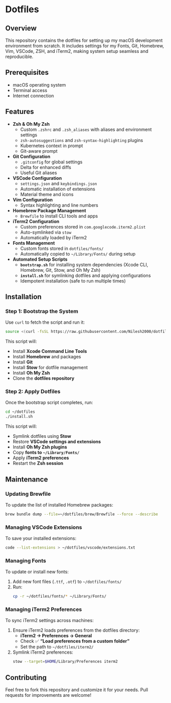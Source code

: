 # Dotfiles

## Overview
This repository contains the dotfiles for setting up my macOS development environment from scratch. It includes settings for my Fonts, Git, Homebrew, Vim, VSCode, ZSH, and iTerm2, making system setup seamless and reproducible.

## Prerequisites
- macOS operating system
- Terminal access
- Internet connection

## Features
- **Zsh & Oh My Zsh**
  - Custom `.zshrc` and `.zsh_aliases` with aliases and environment settings
  - `zsh-autosuggestions` and `zsh-syntax-highlighting` plugins
  - Kubernetes context in prompt
  - Git-aware prompt
- **Git Configuration**
  - `.gitconfig` for global settings
  - Delta for enhanced diffs
  - Useful Git aliases
- **VSCode Configuration**
  - `settings.json` and `keybindings.json`
  - Automatic installation of extensions
  - Material theme and icons
- **Vim Configuration**
  - Syntax highlighting and line numbers
- **Homebrew Package Management**
  - `Brewfile` to install CLI tools and apps
- **iTerm2 Configuration**
  - Custom preferences stored in `com.googlecode.iterm2.plist`
  - Auto-symlinked via `stow`
  - Automatically loaded by iTerm2
- **Fonts Management**
  - Custom fonts stored in `dotfiles/fonts/`
  - Automatically copied to `~/Library/Fonts/` during setup
- **Automated Setup Scripts**
  - **`bootstrap.sh`** for installing system dependencies (Xcode CLI, Homebrew, Git, Stow, and Oh My Zsh)
  - **`install.sh`** for symlinking dotfiles and applying configurations
  - Idempotent installation (safe to run multiple times)

## Installation
### **Step 1: Bootstrap the System**
Use `curl` to fetch the script and run it:
```sh
source <(curl -fsSL https://raw.githubusercontent.com/Nilesh2000/dotfiles/main/bootstrap.sh)
```
This script will:
- Install **Xcode Command Line Tools**
- Install **Homebrew** and packages
- Install **Git**
- Install **Stow** for dotfile management
- Install **Oh My Zsh**
- Clone the **dotfiles repository**

### **Step 2: Apply Dotfiles**
Once the bootstrap script completes, run:
```sh
cd ~/dotfiles
./install.sh
```
This script will:
- Symlink dotfiles using **Stow**
- Restore **VSCode settings and extensions**
- Install **Oh My Zsh plugins**
- Copy **fonts to `~/Library/Fonts/`**
- Apply **iTerm2 preferences**
- Restart the **Zsh session**

## Maintenance
### **Updating Brewfile**
To update the list of installed Homebrew packages:
```sh
brew bundle dump --file=~/dotfiles/brew/Brewfile --force --describe
```

### **Managing VSCode Extensions**
To save your installed extensions:
```sh
code --list-extensions > ~/dotfiles/vscode/extensions.txt
```

### **Managing Fonts**
To update or install new fonts:
1. Add new font files (`.ttf`, `.otf`) to `~/dotfiles/fonts/`
2. Run:
   ```sh
   cp -r ~/dotfiles/fonts/* ~/Library/Fonts/
   ```

### **Managing iTerm2 Preferences**
To sync iTerm2 settings across machines:
1. Ensure iTerm2 loads preferences from the dotfiles directory:
   - **iTerm2 → Preferences → General**
   - Check ✅ **“Load preferences from a custom folder”**
   - Set the path to `~/dotfiles/iterm2/`
2. Symlink iTerm2 preferences:
   ```sh
   stow --target=$HOME/Library/Preferences iterm2
   ```

## Contributing
Feel free to fork this repository and customize it for your needs. Pull requests for improvements are welcome!
